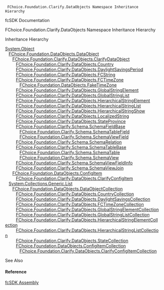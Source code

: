 ﻿     FChoice.Foundation.Clarify.DataObjects Namespace Inheritance Hierarchy                                                   

fcSDK Documentation

FChoice.Foundation.Clarify.DataObjects Namespace Inheritance Hierarchy

Inheritance Hierarchy

[System.Object](#)  
   [FChoice.Foundation.DataObjects.DataObject](fcSDK~FChoice.Foundation.DataObjects.DataObject.md)  
      [FChoice.Foundation.Clarify.DataObjects.ClarifyDataObject](fcSDK~FChoice.Foundation.Clarify.DataObjects.ClarifyDataObject.md)  
         [FChoice.Foundation.Clarify.DataObjects.Country](fcSDK~FChoice.Foundation.Clarify.DataObjects.Country.md)  
         [FChoice.Foundation.Clarify.DataObjects.DaylightSavingsPeriod](fcSDK~FChoice.Foundation.Clarify.DataObjects.DaylightSavingsPeriod.md)  
         [FChoice.Foundation.Clarify.DataObjects.FCString](fcSDK~FChoice.Foundation.Clarify.DataObjects.FCString.md)  
         [FChoice.Foundation.Clarify.DataObjects.FCTimeZone](fcSDK~FChoice.Foundation.Clarify.DataObjects.FCTimeZone.md)  
            [FChoice.Foundation.DataObjects.FakeTimeZone](fcSDK~FChoice.Foundation.DataObjects.FakeTimeZone.md)  
         [FChoice.Foundation.Clarify.DataObjects.GlobalStringElement](fcSDK~FChoice.Foundation.Clarify.DataObjects.GlobalStringElement.md)  
         [FChoice.Foundation.Clarify.DataObjects.GlobalStringList](fcSDK~FChoice.Foundation.Clarify.DataObjects.GlobalStringList.md)  
         [FChoice.Foundation.Clarify.DataObjects.HierarchicalStringElement](fcSDK~FChoice.Foundation.Clarify.DataObjects.HierarchicalStringElement.md)  
         [FChoice.Foundation.Clarify.DataObjects.HierarchicalStringList](fcSDK~FChoice.Foundation.Clarify.DataObjects.HierarchicalStringList.md)  
         [FChoice.Foundation.Clarify.DataObjects.HierarchicalStringShow](fcSDK~FChoice.Foundation.Clarify.DataObjects.HierarchicalStringShow.md)  
         [FChoice.Foundation.Clarify.DataObjects.LocalizedString](fcSDK~FChoice.Foundation.Clarify.DataObjects.LocalizedString.md)  
         [FChoice.Foundation.Clarify.DataObjects.StateProvince](fcSDK~FChoice.Foundation.Clarify.DataObjects.StateProvince.md)  
         [FChoice.Foundation.Clarify.Schema.SchemaFieldBase](fcSDK~FChoice.Foundation.Clarify.Schema.SchemaFieldBase.md)  
            [FChoice.Foundation.Clarify.Schema.SchemaTableField](fcSDK~FChoice.Foundation.Clarify.Schema.SchemaTableField.md)  
            [FChoice.Foundation.Clarify.Schema.SchemaViewField](fcSDK~FChoice.Foundation.Clarify.Schema.SchemaViewField.md)  
         [FChoice.Foundation.Clarify.Schema.SchemaRelation](fcSDK~FChoice.Foundation.Clarify.Schema.SchemaRelation.md)  
         [FChoice.Foundation.Clarify.Schema.SchemaTableBase](fcSDK~FChoice.Foundation.Clarify.Schema.SchemaTableBase.md)  
            [FChoice.Foundation.Clarify.Schema.SchemaTable](fcSDK~FChoice.Foundation.Clarify.Schema.SchemaTable.md)  
            [FChoice.Foundation.Clarify.Schema.SchemaView](fcSDK~FChoice.Foundation.Clarify.Schema.SchemaView.md)  
         [FChoice.Foundation.Clarify.Schema.SchemaViewFieldInfo](fcSDK~FChoice.Foundation.Clarify.Schema.SchemaViewFieldInfo.md)  
         [FChoice.Foundation.Clarify.Schema.SchemaViewJoin](fcSDK~FChoice.Foundation.Clarify.Schema.SchemaViewJoin.md)  
      [FChoice.Foundation.DataObjects.ConfigItem](fcSDK~FChoice.Foundation.DataObjects.ConfigItem.md)  
         [FChoice.Foundation.Clarify.DataObjects.ClarifyConfigItem](fcSDK~FChoice.Foundation.Clarify.DataObjects.ClarifyConfigItem.md)  
   [System.Collections.Generic.List<T>](#)  
      [FChoice.Foundation.DataObjects.DataObjectCollection<T>](fcSDK~FChoice.Foundation.DataObjects.DataObjectCollection`1.md)  
         [FChoice.Foundation.Clarify.DataObjects.CountryCollection](fcSDK~FChoice.Foundation.Clarify.DataObjects.CountryCollection.md)  
         [FChoice.Foundation.Clarify.DataObjects.DaylightSavingsCollection](fcSDK~FChoice.Foundation.Clarify.DataObjects.DaylightSavingsCollection.md)  
         [FChoice.Foundation.Clarify.DataObjects.FCTimeZoneCollection](fcSDK~FChoice.Foundation.Clarify.DataObjects.FCTimeZoneCollection.md)  
         [FChoice.Foundation.Clarify.DataObjects.GlobalStringElementCollection](fcSDK~FChoice.Foundation.Clarify.DataObjects.GlobalStringElementCollection.md)  
         [FChoice.Foundation.Clarify.DataObjects.GlobalStringListCollection](fcSDK~FChoice.Foundation.Clarify.DataObjects.GlobalStringListCollection.md)  
         [FChoice.Foundation.Clarify.DataObjects.HierarchicalStringElementCollection](fcSDK~FChoice.Foundation.Clarify.DataObjects.HierarchicalStringElementCollection.md)  
         [FChoice.Foundation.Clarify.DataObjects.HierarchicalStringListCollection](fcSDK~FChoice.Foundation.Clarify.DataObjects.HierarchicalStringListCollection.md)  
         [FChoice.Foundation.Clarify.DataObjects.StateCollection](fcSDK~FChoice.Foundation.Clarify.DataObjects.StateCollection.md)  
         [FChoice.Foundation.DataObjects.ConfigItemCollection](fcSDK~FChoice.Foundation.DataObjects.ConfigItemCollection.md)  
            [FChoice.Foundation.Clarify.DataObjects.ClarifyConfigItemCollection](fcSDK~FChoice.Foundation.Clarify.DataObjects.ClarifyConfigItemCollection.md)  

See Also

#### Reference

[fcSDK Assembly](fcSDK.md)